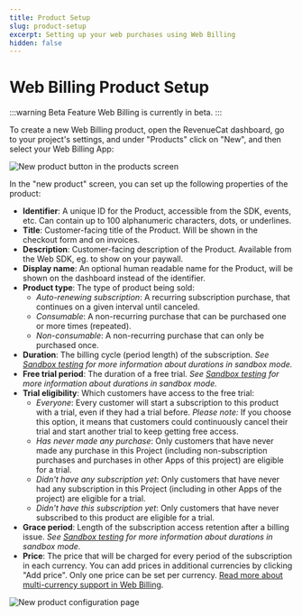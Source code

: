```yaml
---
title: Product Setup
slug: product-setup
excerpt: Setting up your web purchases using Web Billing
hidden: false
---
```


# Web Billing Product Setup

:::warning Beta Feature
Web Billing is currently in beta.
:::

To create a new Web Billing product, open the RevenueCat dashboard, go to your project's settings, and under "Products" click on "New", and then select your Web Billing App:

![New product button in the products screen](/images/web-billing/new-product.png)

In the "new product" screen, you can set up the following properties of the product:

- **Identifier**: A unique ID for the Product, accessible from the SDK, events, etc. Can contain up to 100 alphanumeric characters, dots, or underlines.
- **Title**: Customer-facing title of the Product. Will be shown in the checkout form and on invoices.
- **Description**: Customer-facing description of the Product. Available from the Web SDK, eg. to show on your paywall.
- **Display name**: An optional human readable name for the Product, will be shown on the dashboard instead of the identifier.
- **Product type**: The type of product being sold:
    - *Auto-renewing subscription*: A recurring subscription purchase, that continues on a given interval until canceled.
    - *Consumable*: A non-recurring purchase that can be purchased one or more times (repeated).
    - *Non-consumable*: A non-recurring purchase that can only be purchased once.
- **Duration**: The billing cycle (period length) of the subscription. *See [Sandbox testing](/web/revenuecat-billing#renewals-in-sandbox) for more information about durations in sandbox mode.*
- **Free trial period**: The duration of a free trial. *See [Sandbox testing](/web/revenuecat-billing#renewals-in-sandbox) for more information about durations in sandbox mode.*
- **Trial eligibility**: Which customers have access to the free trial:
    - *Everyone*: Every customer will start a subscription to this product with a trial, even if they had a trial before. *Please note:* If you choose this option, it means that customers could continuously cancel their trial and start another trial to keep getting free access.
    - *Has never made any purchase*: Only customers that have never made any purchase in this Project (including non-subscription purchases and purchases in other Apps of this project) are eligible for a trial.
    - *Didn't have any subscription yet*: Only customers that have never had any subscription in this Project (including in other Apps of the project) are eligible for a trial.
    - *Didn't have this subscription yet*: Only customers that have never subscribed to this product are eligible for a trial.
- **Grace period**: Length of the subscription access retention after a billing issue. *See [Sandbox testing](/web/web-billing#renewals-in-sandbox) for more information about durations in sandbox mode.*
- **Price**: The price that will be charged for every period of the subscription in each currency. You can add prices in additional currencies by clicking "Add price". Only one price can be set per currency. [Read more about multi-currency support in Web Billing](/web/web-billing/multi-currency-support).

![New product configuration page](/images/web-billing/new-product-configuration.png)
